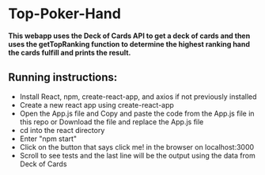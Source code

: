 # Top-Poker-Hand

**This webapp uses the Deck of Cards API to get a deck of cards and then uses the getTopRanking function to determine the highest ranking hand the cards fulfill and prints the result.**

## Running instructions:

- Install React, npm, create-react-app, and axios if not previously installed
- Create a new react app using create-react-app
- Open the App.js file and Copy and paste the code from the App.js file in this repo or Download the file and replace the App.js file
- cd into the react directory
- Enter "npm start"
- Click on the button that says click me! in the browser on localhost:3000
- Scroll to see tests and the last line will be the output using the data from Deck of Cards

